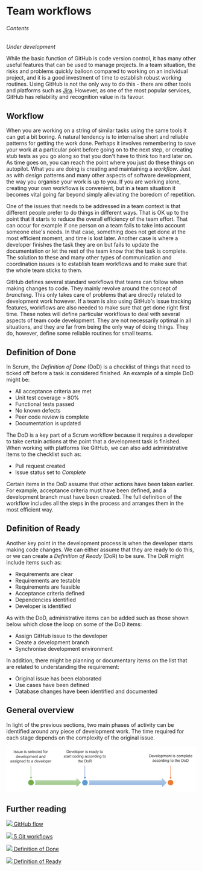 # Team workflows

###### Contents

*Under development*

While the basic function of GitHub is code version control, it has many other 
useful features that can be used to manage projects. In a team situation, 
the risks and problems quickly balloon compared to working on an individual project,
and it is a good investment of time to establish robust working routines. Using GitHub 
is not the only way to do this - there are other tools and platforms such as 
[Jira](https://www.atlassian.com/software/jira). However, as one of the most popular 
services, GitHub has reliability and recognition value in its favour.

## Workflow

When you are working on a string of similar tasks using the same tools it can get a
bit boring. A natural tendency is to internalise short and reliable patterns for 
getting the work done. Perhaps it involves remembering to save your work at a 
particular point before going on to the next step, or creating stub tests as you go 
along so that you don't have to think too hard later on. As time goes on, you can 
reach the point where you just do these things on autopilot. What you are doing is
creating and maintaining a *workflow*. Just as with design patterns and many other 
aspects of software development, the way you organise your work is up to you. If you 
are working alone, creating your own workflows is convenient, but in a team situation 
it becomes vital going far beyond simply alleviating the boredom of repetition. 

One of the issues that needs to be addressed in a team context is that different
people prefer to do things in different ways. That is OK up to the point that it starts 
to reduce the overall efficiency of the team effort. That can occur for example if one 
person on a team fails to take into account someone else's needs. In that case, 
something does not get done at the most efficient moment, and time is lost later. 
Another case is where a developer finishes the task they are on but fails to update the 
documentation or let the rest of the team know that the task is complete. The solution 
to these and many other types of communication and coordination issues is to establish 
team workflows and to make sure that the whole team sticks to them.

GitHub defines several standard workflows that teams can follow when making changes
to code. They mainly revolve around the concept of *branching*. This only takes care
of problems that are directly related to development work however. If a team is also
using GitHub's issue tracking features, workflows are also needed to make sure that 
get done right first time. These notes will define particular workflows to deal with
several aspects of team code development. They are not necessarily optimal in all 
situations, and they are far from being the only way of doing things. They do, however,
define some reliable routines for small teams.

## Definition of Done

In Scrum, the *Definition of Done* (DoD) is a checklist of things that need to ticked off
before a task is considered finished. An example of a simple DoD might be:

* All acceptance criteria are met
* Unit test coverage > 80%
* Functional tests passed
* No known defects
* Peer code review is complete
* Documentation is updated

The DoD is a key part of a Scrum workflow because it requires a developer to take certain
actions at the point that a development task is finished. When working with platforms
like GitHub, we can also add administrative items to the checklist such as:

* Pull request created
* Issue status set to *Complete*

Certain items in the DoD assume that other actions have been taken earlier. For example,
acceptance criteria must have been defined, and a development branch must have been
created. The full definition of the workflow includes all the steps in the process 
and arranges them in the most efficient way.

## Definition of Ready

Another key point in the development process is when the developer starts making 
code changes. We can either assume that they are ready to do this, or we can create
a *Definition of Ready* (DoR) to be sure. The DoR might include items such as:

* Requirements are clear
* Requirements are testable
* Requirements are feasible
* Acceptance criteria defined
* Dependencies identified
* Developer is identified

As with the DoD, administrative items can be added such as those shown below which 
close the loop on some of the DoD items:

* Assign GitHub issue to the developer
* Create a development branch
* Synchronise development environment

In addition, there might be planning or documentary items on the list that are related
to understanding the requirement:

* Original issue has been elaborated
* Use cases have been defined
* Database changes have been identified and documented

## General overview

In light of the previous sections, two main phases of activity can be identified around
any piece of development work. The time required for each stage depends on the 
complexity of the original issue. 

![Development process](../images/dev_process.png)

## Further reading

[![](../common_img/material/web.svg#icon-intended) GitHub flow](https://docs.github.com/en/get-started/quickstart/github-flow)

[![](../common_img/material/web.svg#icon-intended) 5 Git workflows](https://zepel.io/blog/5-git-workflows-to-improve-development/)

[![](../common_img/material/web.svg#icon-intended) Definition of Done](https://www.scrum.org/resources/blog/done-understanding-definition-done)

[![](../common_img/material/web.svg#icon-intended) Definition of Ready](https://www.linkedin.com/pulse/definition-ready-dor-vs-done-dod-brian-will/)


